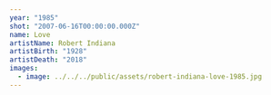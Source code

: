 ```yaml
---
year: "1985"
shot: "2007-06-16T00:00:00.000Z"
name: Love
artistName: Robert Indiana
artistBirth: "1928"
artistDeath: "2018"
images:
  - image: ../../../public/assets/robert-indiana-love-1985.jpg
---
```

